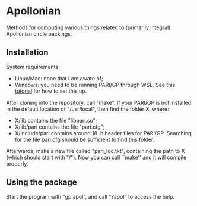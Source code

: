 # Apollonian
Methods for computing various things related to (primarily integral) Apollonian circle packings.

## Installation
System requirements:
* Linux/Mac: none that I am aware of;
* Windows: you need to be running PARI/GP through WSL. See this [tutorial](https://pari.math.u-bordeaux.fr/PDF/PARIwithWindows.pdf) for how to set this up.

After cloning into the repository, call "make". If your PARI/GP is not installed in the default location of "/usr/local", then find the folder X, where:
* X/lib contains the file "libpari.so";
* X/lib/pari contains the file "pari.cfg";
* X/include/pari contains around 18 .h header files for PARI/GP.
Searching for the file pari.cfg should be sufficient to find this folder.

Afterwards, make a new file called "pari_loc.txt", containing the path to X (which should start with "/"). Now you can call ``make'' and it will compile properly.

## Using the package
Start the program with "gp apol", and call "?apol" to access the help.

